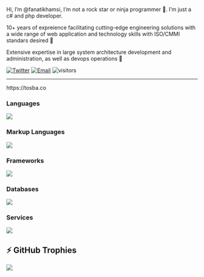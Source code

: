 Hi, I’m @fanatikhamsi, I’m not a rock star or ninja programmer :panda_face:. I’m just a c# and php developer. 

10+ years of expreience facilitating cutting-edge engineering solutions with a wide range of web application and technology skills with ISO/CMMI standars desired :syringe:

Extensive expertise in large system architecture development and administration, as well as devops operations :high_brightness:
 
[![Twitter](https://img.shields.io/badge/-Twitter-1da1f2?style=flat-square&labelColor=1da1f2&logo=twitter&logoColor=white&link=https://twitter.com/fanatikhamsi)](https://twitter.com/fanatikhamsi)
[![Email](https://img.shields.io/badge/-Email-c14438?style=flat-square&logo=Gmail&logoColor=white&link=mailto:selim61@php.net)](mailto:selim61@php.net)
![visitors](https://komarev.com/ghpvc/?username=fanatikhamsi&color=blue)

<hr>
https://tosba.co
<br>

### Languages
<img src="https://skillicons.dev/icons?i=cs,php,javascript&theme=dark" />

### Markup Languages
<img src="https://skillicons.dev/icons?i=html,css,markdown&theme=dark" />

### Frameworks
<img src="https://skillicons.dev/icons?i=dotnet,nodejs,angular,tailwindcss,bootstrap,materialui,jquery,express,electron&theme=dark" />

### Databases
<img src="https://skillicons.dev/icons?i=redis,mysql,mongodb&theme=dark" />

### Services
<img src="https://skillicons.dev/icons?i=azure,aws,docker,vercel,cloudflare,heroku,replit&theme=dark" />

<br />

## ⚡ GitHub Trophies</h2>
<img src="https://github-profile-trophy.vercel.app/?username=fanatikhamsi&theme=darkhub&no-frame=true&margin-w=15&margin-h=15" />

<br />

